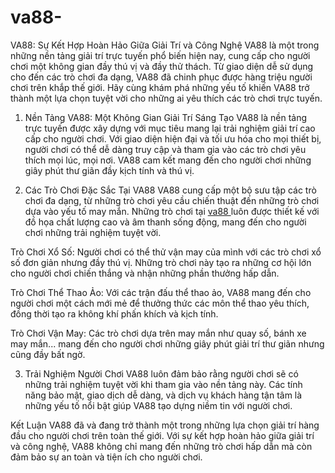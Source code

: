 # va88-
VA88: Sự Kết Hợp Hoàn Hảo Giữa Giải Trí và Công Nghệ
VA88 là một trong những nền tảng giải trí trực tuyến phổ biến hiện nay, cung cấp cho người chơi một không gian đầy thú vị và đầy thử thách. Từ giao diện dễ sử dụng cho đến các trò chơi đa dạng, VA88 đã chinh phục được hàng triệu người chơi trên khắp thế giới. Hãy cùng khám phá những yếu tố khiến VA88 trở thành một lựa chọn tuyệt vời cho những ai yêu thích các trò chơi trực tuyến.

1. Nền Tảng VA88: Một Không Gian Giải Trí Sáng Tạo
VA88 là nền tảng trực tuyến được xây dựng với mục tiêu mang lại trải nghiệm giải trí cao cấp cho người chơi. Với giao diện hiện đại và tối ưu hóa cho mọi thiết bị, người chơi có thể dễ dàng truy cập và tham gia vào các trò chơi yêu thích mọi lúc, mọi nơi. VA88 cam kết mang đến cho người chơi những giây phút thư giãn đầy kịch tính và thú vị.

2. Các Trò Chơi Đặc Sắc Tại VA88
VA88 cung cấp một bộ sưu tập các trò chơi đa dạng, từ những trò chơi yêu cầu chiến thuật đến những trò chơi dựa vào yếu tố may mắn. Những trò chơi tại <a href="https://va88-vn.com"> va88 </a>  luôn được thiết kế với đồ họa chất lượng cao và âm thanh sống động, mang đến cho người chơi những trải nghiệm tuyệt vời.

Trò Chơi Xổ Số: Người chơi có thể thử vận may của mình với các trò chơi xổ số đơn giản nhưng đầy thú vị. Những trò chơi này tạo ra những cơ hội lớn cho người chơi chiến thắng và nhận những phần thưởng hấp dẫn.

Trò Chơi Thể Thao Ảo: Với các trận đấu thể thao ảo, VA88 mang đến cho người chơi một cách mới mẻ để thưởng thức các môn thể thao yêu thích, đồng thời tạo ra không khí phấn khích và kịch tính.

Trò Chơi Vận May: Các trò chơi dựa trên may mắn như quay số, bánh xe may mắn... mang đến cho người chơi những giây phút giải trí thư giãn nhưng cũng đầy bất ngờ.

3. Trải Nghiệm Người Chơi
VA88 luôn đảm bảo rằng người chơi sẽ có những trải nghiệm tuyệt vời khi tham gia vào nền tảng này. Các tính năng bảo mật, giao dịch dễ dàng, và dịch vụ khách hàng tận tâm là những yếu tố nổi bật giúp VA88 tạo dựng niềm tin với người chơi.

Kết Luận
VA88 đã và đang trở thành một trong những lựa chọn giải trí hàng đầu cho người chơi trên toàn thế giới. Với sự kết hợp hoàn hảo giữa giải trí và công nghệ, VA88 không chỉ mang đến những trò chơi hấp dẫn mà còn đảm bảo sự an toàn và tiện ích cho người chơi.



